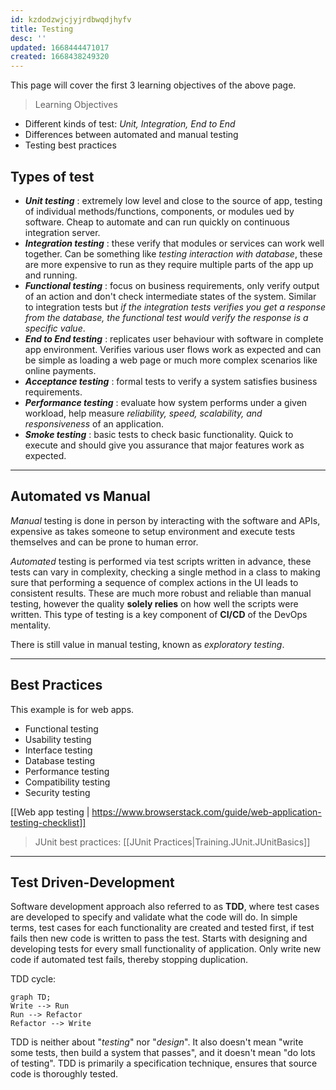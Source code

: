 ```yaml
---
id: kzdodzwjcjyjrdbwqdjhyfv
title: Testing
desc: ''
updated: 1668444471017
created: 1668438249320
---
```

This page will cover the first 3 learning objectives of the above page.
> Learning Objectives
- Different kinds of test: *Unit, Integration, End to End*
- Differences between automated and manual testing
- Testing best practices

## Types of test
- ***Unit testing*** : extremely low level and close to the source of app, testing of individual methods/functions, components, or modules ued by software.
Cheap to automate and can run quickly on continuous integration server.
- ***Integration testing*** : these verify that modules or services can work well together. Can be something like *testing interaction with database*, these are more expensive to run as they require multiple parts of the app up and running.
- ***Functional testing*** : focus on business requirements, only verify output of an action and don't check intermediate states of the system. Similar to integration tests but *if the integration tests verifies you get a response from the database, the functional test would verify the response is a specific value*.
- ***End to End testing*** : replicates user behaviour with software in complete app environment. 
Verifies various user flows work as expected and can be simple as loading a web page or much more complex scenarios like online payments.
- ***Acceptance testing*** : formal tests to verify a system satisfies business requirements.
- ***Performance testing*** : evaluate how system performs under a given workload, help measure *reliability, speed, scalability, and responsiveness* of an application.
- ***Smoke testing*** : basic tests to check basic functionality. Quick to execute and should give you assurance that major features work as expected.

***

## Automated vs Manual
*Manual* testing is done in person by interacting with the software and APIs, expensive as takes someone to setup environment and execute tests themselves and can be prone to human error.

*Automated* testing is performed via test scripts written in advance, these tests can vary in complexity, checking a single method in a class to making sure that performing a sequence of complex actions in the UI leads to consistent results.
These are much more robust and reliable than manual testing, however the quality **solely relies** on how well the scripts were written.
This type of testing is a key component of **CI/CD** of the DevOps mentality.

There is still value in manual testing, known as *exploratory testing*.

*** 
## Best Practices
This example is for web apps.
- Functional testing
- Usability testing
- Interface testing
- Database testing
- Performance testing
- Compatibility testing
- Security testing

[[Web app testing | https://www.browserstack.com/guide/web-application-testing-checklist]]

> JUnit best practices: [[JUnit Practices|Training.JUnit.JUnitBasics]]

***
## Test Driven-Development
Software development approach also referred to as **TDD**, where test cases are developed to specify and validate what the code will do. 
In simple terms, test cases for each functionality are created and tested first, if test fails then new code is written to pass the test.
Starts with designing and developing tests for every small functionality of application.
Only write new code if automated test fails, thereby stopping duplication.

TDD cycle:

```mermaid
graph TD;
Write --> Run
Run --> Refactor
Refactor --> Write
```
TDD is neither about "*testing*" nor "*design*". 
It also doesn't mean "write some tests, then build a system that passes", and it doesn't mean "do lots of testing".
TDD is primarily a specification technique, ensures that source code is thoroughly tested.